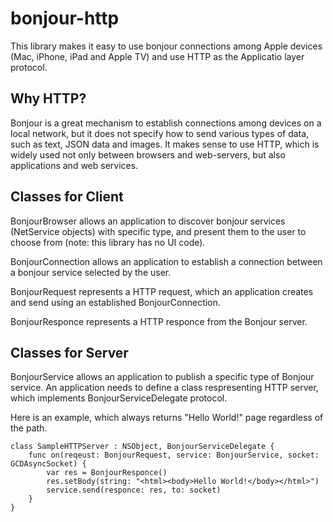 # bonjour-http

This library makes it easy to use bonjour connections among Apple devices (Mac, iPhone, iPad and Apple TV) and use HTTP as the Applicatio layer  protocol. 

## Why HTTP?

Bonjour is a great mechanism to establish connections among devices on a local network, but it does not specify how to send various types of data, such as text, JSON data and images. It makes sense to use HTTP, which is widely used not only between browsers and web-servers, but also applications and web services.  

## Classes for Client

BonjourBrowser allows an application to discover bonjour services (NetService objects) with specific type, and present them to the user to choose from (note: this library has no UI code).

BonjourConnection allows an application to establish a connection between a bonjour service selected by the user.

BonjourRequest represents a HTTP request, which an application creates and send using an established BonjourConnection.

BonjourResponce represents a HTTP responce from the Bonjour server. 

## Classes for Server

BonjourService allows an application to publish a specific type of Bonjour service. An application needs to define a class respresenting HTTP server, which implements BonjourServiceDelegate protocol. 

Here is an example, which always returns "Hello World!" page regardless of the path.

```
class SampleHTTPServer : NSObject, BonjourServiceDelegate {
    func on(reqeust: BonjourRequest, service: BonjourService, socket: GCDAsyncSocket) {
        var res = BonjourResponce()
        res.setBody(string: "<html><body>Hello World!</body></html>")
        service.send(responce: res, to: socket)
    }
}

```
